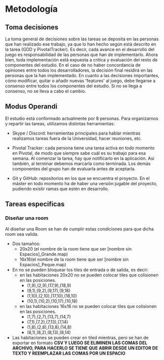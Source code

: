 # Metodología
## Toma decisiones
La toma general de decisiones sobre las tareas se deposita en las personas que han realizado ese trabajo, ya que lo han hecho según está descrito en la tarea (GDD y PivotalTracker). Es decir, cada avance en el desarrollo del juego es responsabilidad de las personas que han de implementarlo. Ahora bien, toda implementación está expuesta a crítica y evaluación del resto de componentes del estudio. En el caso de no haber concordancia de opiniones entre todos los desarrolladores, la decisión final residirá en las personas que la han implementado.
En cuanto a las decisiones importantes, cómo modificar, quitar o añadir nuevas 'features' al juego, debe llegarse a consenso entre todos los componentes del estudio. Si no se llega a consenso, no se lleva a cabo el cambio.
## Modus Operandi
El estudio está conformado actualmente por 8 personas. Para organizarnos y repartir las tareas, utilizamos distintas herramientas:

- Skype / Discord: herramientas principales para hablar mientras realizamos tareas fuera de la Universidad, hacer reuniones, etc.

- Pivotal Tracker: cada persona tiene una tarea activa en todo momento en Pivotal, de modo que siempre sabe cuál es su trabajo para esa semana. Al comenzar la tarea, hay que notificarlo en la aplicación. Así también, al terminar debemos marcarla como terminada. Los demás componentes del grupo han de evaluarla antes de aceptarla.

- Git y GitHub: repositorios en los que se encuentra el proyecto. En el máster en todo momento ha de haber una versión jugable del proyecto, pudiendo existir ramas que estén en desarrollo.
## Tareas especificas
### Diseñar una room
Al diseñar una Room se han de cumplir estas condiciones para que dicha room sea valida.
- Dos tamaños:
  - 20x20 (el nombre de la room tiene que ser [nombre sin Espacios]\_Grande.map)
  - 16x16(el nombre de la room tiene que ser [nombre sin Espacios]\_Peque.map)
- En no se pueden bloquear los tiles de entrada o de salida, es decir:
  - en las habitaciones 20x20 no se pueden colocar tiles que colisionen en las posiciones.
    - (1,9),(2,9),(17,9),(18,9)
    - (9,1),(9,2),(9,17),(9,18)
    - (1,10),(2,10),(17,10),(18,10)
    - (10,1),(10,2),(10,17),(10,18)
  - en las habitaciones 16x16 no se pueden colocar tiles que colisionen en las posiciones.
    - (1,7),(2,7),(13,7),(14,7)
    - (7,1),(7,2),(7,13),(7,14)
    - (1,8),(2,8),(13,8),(14,8)
    - (8,1),(8,2),(8,13),(8,14)
- Las habitaciones se pueden crear en tiled mientras, pero se han de exportar en formato **CSV Y LUEGO SE ELIMINEN LAS COMAS DEL ARCHIVO, PARA HACERLO SE TIENE QUE ABRIR DESDE UN EDITOR DE TEXTO Y REEMPLAZAR LAS COMAS POR UN ESPACIO** 
